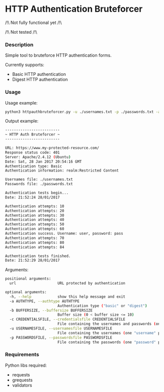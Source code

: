 # HTTP Authentication Bruteforcer

/!\ Not fully functional yet /!\

/!\ Not tested /!\


### Description

Simple tool to bruteforce HTTP authentication forms.

Currently supports:
* Basic HTTP authentication
* Digest HTTP authentication


### Usage

Usage example:
```sh
python3 httpauthbruteforcer.py -u ./usernames.txt -p ./passwords.txt -a basic https://www.my-protected-resource.com/
```

Output example:
```sh
-------------------------
~ HTTP Auth Bruteforcer ~
-------------------------

URL: https://www.my-protected-resource.com/
Response status code: 401
Server: Apache/2.4.12 (Ubuntu)
Date: Sat, 28 Jan 2017 20:54:16 GMT
Authentication type: Basic
Authentication information: realm:Restricted Content

Usernames file: ./usernames.txt
Passwords file: ./passwords.txt

Authentication tests begin...
Date: 21:52:24 28/01/2017

Authentication attempts: 10
Authentication attempts: 20
Authentication attempts: 30
Authentication attempts: 40
Authentication attempts: 50
Authentication attempts: 60
Authentication success. Username: user, password: pass
Authentication attempts: 70
Authentication attempts: 80
Authentication attempts: 84

Authentication tests finished.
Date: 21:52:29 28/01/2017
```

Arguments:
```sh
positional arguments:
  url                   URL protected by authentication

optional arguments:
  -h, --help            show this help message and exit
  -a AUTHTYPE, --authtype AUTHTYPE
                        Authentication type ("basic" or "digest")
  -b BUFFERSIZE, --buffersize BUFFERSIZE
                        Buffer size (0 < buffer size <= 10)
  -c CREDENTIALSFILE, --credentialsfile CREDENTIALSFILE
                        File containing the usernames and passwords (one "username:password" per line)
  -u USERNAMESFILE, --usernamesfile USERNAMESFILE
                        File containing the usernames (one "username" per line)
  -p PASSWORDSFILE, --passwordsfile PASSWORDSFILE
                        File containing the passwords (one "password" per line)
```


### Requirements
Python libs required:
* requests
* grequests
* validators
